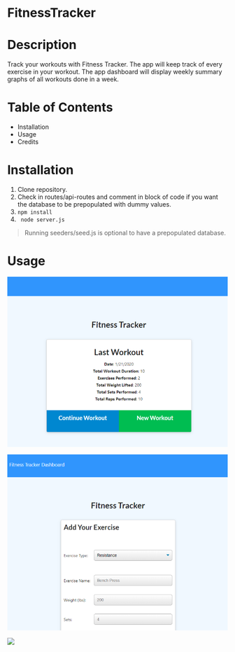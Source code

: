 # FitnessTracker


# Description

Track your workouts with Fitness Tracker. The app will keep track of every exercise in your workout. The app dashboard will display weekly summary graphs of all workouts done in a week.

# Table of Contents

- Installation
- Usage
- Credits

# Installation
1. Clone repository.
2. Check in routes/api-routes and comment in block of code if you want the database to be prepopulated with dummy values. 
3. ``` npm install ```
4. ``` node server.js```

> Running seeders/seed.js is optional to have a prepopulated database.

# Usage 

![](https://github.com/SirPotatoIV/fitness-tracker/blob/master/public/images/main-view.png)

![](https://github.com/SirPotatoIV/fitness-tracker/blob/master/public/images/exercise-view.png)

![](https://github.com/kqarlos/fitness-tracker/blob/master/public/assets/dash.png)

